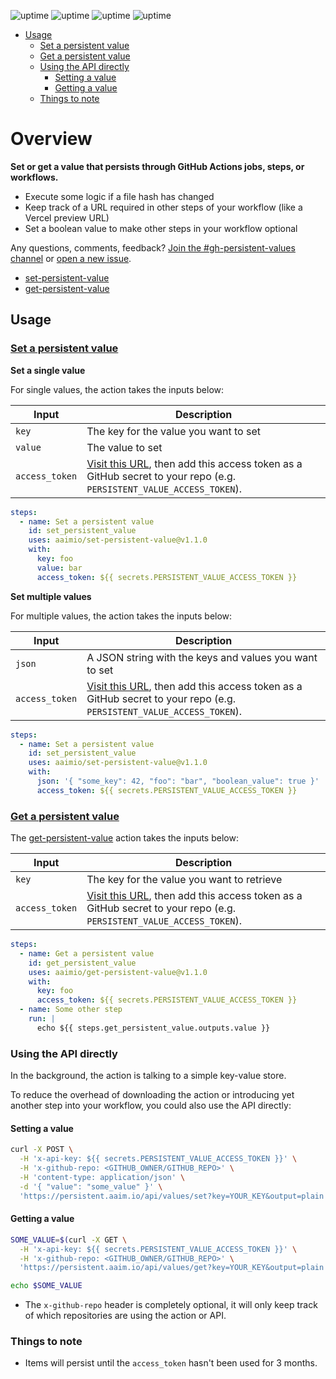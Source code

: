 ![uptime](https://badgen.net/uptime-robot/status/m787894343-bf1ddacfde07d95ec87e488c)
![uptime](https://badgen.net/uptime-robot/day/m787894343-bf1ddacfde07d95ec87e488c)
![uptime](https://badgen.net/uptime-robot/week/m787894343-bf1ddacfde07d95ec87e488c)
![uptime](https://badgen.net/uptime-robot/month/m787894343-bf1ddacfde07d95ec87e488c)

- [Usage](#usage)
  - [Set a persistent value](#set-a-persistent-value)
  - [Get a persistent value](#get-a-persistent-value)
  - [Using the API directly](#using-the-api-directly)
    - [Setting a value](#setting-a-value)
    - [Getting a value](#getting-a-value)
  - [Things to note](#things-to-note)

# Overview

**Set or get a value that persists through GitHub Actions jobs, steps, or workflows.**

- Execute some logic if a file hash has changed
- Keep track of a URL required in other steps of your workflow (like a Vercel preview URL)
- Set a boolean value to make other steps in your workflow optional

Any questions, comments, feedback? [Join the #gh-persistent-values channel](https://join.slack.com/t/aaimio/shared_invite/zt-ufy5w5rl-_xPGk4Tew4HyHSiYhsD33w) or [open a new issue](https://github.com/aaimio/set-persistent-value/issues/new).

- [set-persistent-value](https://github.com/aaimio/set-persistent-value)
- [get-persistent-value](https://github.com/aaimio/get-persistent-value)

## Usage

### [Set a persistent value](#set-a-persistent-value)

**Set a single value**

For single values, the action takes the inputs below:

| Input          | Description                                                                                                                                                                               |
| -------------- | ----------------------------------------------------------------------------------------------------------------------------------------------------------------------------------------- |
| `key`          | The key for the value you want to set                                                                                                                                                     |
| `value`        | The value to set                                                                                                                                                                          |
| `access_token` | [Visit this URL](https://persistent.aaim.io/api/values/new_access_token?output=plain), then add this access token as a GitHub secret to your repo (e.g. `PERSISTENT_VALUE_ACCESS_TOKEN`). |

```yaml
steps:
  - name: Set a persistent value
    id: set_persistent_value
    uses: aaimio/set-persistent-value@v1.1.0
    with:
      key: foo
      value: bar
      access_token: ${{ secrets.PERSISTENT_VALUE_ACCESS_TOKEN }}
```

**Set multiple values**

For multiple values, the action takes the inputs below:

| Input          | Description                                                                                                                                                                               |
| -------------- | ----------------------------------------------------------------------------------------------------------------------------------------------------------------------------------------- |
| `json`         | A JSON string with the keys and values you want to set                                                                                                                                    |
| `access_token` | [Visit this URL](https://persistent.aaim.io/api/values/new_access_token?output=plain), then add this access token as a GitHub secret to your repo (e.g. `PERSISTENT_VALUE_ACCESS_TOKEN`). |

```yaml
steps:
  - name: Set a persistent value
    id: set_persistent_value
    uses: aaimio/set-persistent-value@v1.1.0
    with:
      json: '{ "some_key": 42, "foo": "bar", "boolean_value": true }'
      access_token: ${{ secrets.PERSISTENT_VALUE_ACCESS_TOKEN }}
```

### [Get a persistent value](#get-a-persistent-value)

The [get-persistent-value](https://github.com/aaimio/get-persistent-value) action takes the inputs below:

| Input          | Description                                                                                                                                                                               |
| -------------- | ----------------------------------------------------------------------------------------------------------------------------------------------------------------------------------------- |
| `key`          | The key for the value you want to retrieve                                                                                                                                                |
| `access_token` | [Visit this URL](https://persistent.aaim.io/api/values/new_access_token?output=plain), then add this access token as a GitHub secret to your repo (e.g. `PERSISTENT_VALUE_ACCESS_TOKEN`). |

```yaml
steps:
  - name: Get a persistent value
    id: get_persistent_value
    uses: aaimio/get-persistent-value@v1.1.0
    with:
      key: foo
      access_token: ${{ secrets.PERSISTENT_VALUE_ACCESS_TOKEN }}
  - name: Some other step
    run: |
      echo ${{ steps.get_persistent_value.outputs.value }}
```

### Using the API directly

In the background, the action is talking to a simple key-value store.

To reduce the overhead of downloading the action or introducing yet another step into your workflow, you could also use the API directly:

#### Setting a value

```bash
curl -X POST \
  -H 'x-api-key: ${{ secrets.PERSISTENT_VALUE_ACCESS_TOKEN }}' \
  -H 'x-github-repo: <GITHUB_OWNER/GITHUB_REPO>' \
  -H 'content-type: application/json' \
  -d '{ "value": "some_value" }' \
  'https://persistent.aaim.io/api/values/set?key=YOUR_KEY&output=plain'
```

#### Getting a value

```bash
SOME_VALUE=$(curl -X GET \
  -H 'x-api-key: ${{ secrets.PERSISTENT_VALUE_ACCESS_TOKEN }}' \
  -H 'x-github-repo: <GITHUB_OWNER/GITHUB_REPO>' \
  'https://persistent.aaim.io/api/values/get?key=YOUR_KEY&output=plain')

echo $SOME_VALUE
```

- The `x-github-repo` header is completely optional, it will only keep track of which repositories are using the action or API.

### Things to note

- Items will persist until the `access_token` hasn't been used for 3 months.

